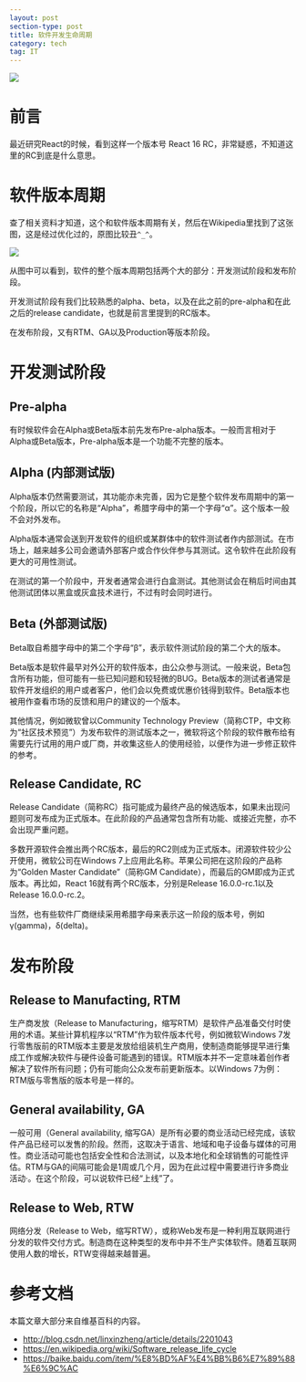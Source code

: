 ```yaml
---
layout: post
section-type: post
title: 软件开发生命周期
category: tech
tag: IT
---
```

![](https://raw.githubusercontent.com/maplecumt/blogImages/master/introduction-of-software-release-life-cycle/software-release-life-cycle.jpg)
<!-- more -->
# 前言

最近研究React的时候，看到这样一个版本号 React 16 RC，非常疑惑，不知道这里的RC到底是什么意思。

# 软件版本周期

查了相关资料才知道，这个和软件版本周期有关，然后在Wikipedia里找到了这张图，这是经过优化过的，原图比较丑`^_^`。

![](https://raw.githubusercontent.com/maplecumt/blogImages/master/introduction-of-software-release-life-cycle/software-release-life-cycle.png)

从图中可以看到，软件的整个版本周期包括两个大的部分：开发测试阶段和发布阶段。

开发测试阶段有我们比较熟悉的alpha、beta，以及在此之前的pre-alpha和在此之后的release candidate，也就是前言里提到的RC版本。

在发布阶段，又有RTM、GA以及Production等版本阶段。

# 开发测试阶段

## Pre-alpha

有时候软件会在Alpha或Beta版本前先发布Pre-alpha版本。一般而言相对于Alpha或Beta版本，Pre-alpha版本是一个功能不完整的版本。

## Alpha (内部测试版)

Alpha版本仍然需要测试，其功能亦未完善，因为它是整个软件发布周期中的第一个阶段，所以它的名称是“Alpha”，希腊字母中的第一个字母“α”。这个版本一般不会对外发布。

Alpha版本通常会送到开发软件的组织或某群体中的软件测试者作内部测试。在市场上，越来越多公司会邀请外部客户或合作伙伴参与其测试。这令软件在此阶段有更大的可用性测试。

在测试的第一个阶段中，开发者通常会进行白盒测试。其他测试会在稍后时间由其他测试团体以黑盒或灰盒技术进行，不过有时会同时进行。

## Beta (外部测试版)

Beta取自希腊字母中的第二个字母“β”，表示软件测试阶段的第二个大的版本。

Beta版本是软件最早对外公开的软件版本，由公众参与测试。一般来说，Beta包含所有功能，但可能有一些已知问题和较轻微的BUG。Beta版本的测试者通常是软件开发组织的用户或者客户，他们会以免费或优惠价钱得到软件。Beta版本也被用作查看市场的反馈和用户的建议的一个版本。

其他情况，例如微软曾以Community Technology Preview（简称CTP，中文称为“社区技术预览”）为发布软件的测试版本之一，微软将这个阶段的软件散布给有需要先行试用的用户或厂商，并收集这些人的使用经验，以便作为进一步修正软件的参考。


## Release Candidate, RC

Release Candidate（简称RC）指可能成为最终产品的候选版本，如果未出现问题则可发布成为正式版本。在此阶段的产品通常包含所有功能、或接近完整，亦不会出现严重问题。

多数开源软件会推出两个RC版本，最后的RC2则成为正式版本。闭源软件较少公开使用，微软公司在Windows 7上应用此名称。苹果公司把在这阶段的产品称为“Golden Master Candidate”（简称GM Candidate），而最后的GM即成为正式版本。再比如，React 16就有两个RC版本，分别是Release 16.0.0-rc.1以及Release 16.0.0-rc.2。

当然，也有些软件厂商继续采用希腊字母来表示这一阶段的版本号，例如γ(gamma)，δ(delta)。


# 发布阶段

## Release to Manufacting, RTM

生产商发放（Release to Manufacturing，缩写RTM）是软件产品准备交付时使用的术语。某些计算机程序以“RTM”作为软件版本代号，例如微软Windows 7发行零售版前的RTM版本主要是发放给组装机生产商用，使制造商能够提早进行集成工作或解决软件与硬件设备可能遇到的错误。RTM版本并不一定意味着创作者解决了软件所有问题；仍有可能向公众发布前更新版本。以Windows 7为例：RTM版与零售版的版本号是一样的。

## General availability, GA

一般可用（General availability, 缩写GA）是所有必要的商业活动已经完成，该软件产品已经可以发售的阶段。然而，这取决于语言、地域和电子设备与媒体的可用性。商业活动可能也包括安全性和合法测试，以及本地化和全球销售的可能性评估。RTM与GA的间隔可能会是1周或几个月，因为在此过程中需要进行许多商业活动·。在这个阶段，可以说软件已经“上线”了。

## Release to Web, RTW

网络分发（Release to Web，缩写RTW），或称Web发布是一种利用互联网进行分发的软件交付方式。制造商在这种类型的发布中并不生产实体软件。随着互联网使用人数的增长，RTW变得越来越普遍。


# 参考文档

本篇文章大部分来自维基百科的内容。

- http://blog.csdn.net/linxinzheng/article/details/2201043
- https://en.wikipedia.org/wiki/Software_release_life_cycle
- https://baike.baidu.com/item/%E8%BD%AF%E4%BB%B6%E7%89%88%E6%9C%AC